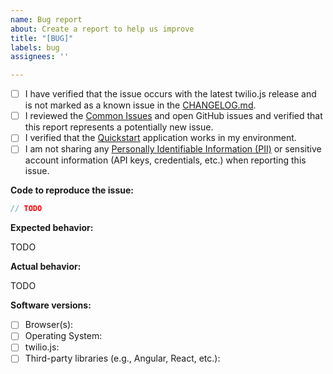 ```yaml
---
name: Bug report
about: Create a report to help us improve
title: "[BUG]"
labels: bug
assignees: ''

---
```


- [ ] I have verified that the issue occurs with the latest twilio.js release and is not marked as a known issue in the [CHANGELOG.md](https://github.com/twilio/twilio-voice.js/blob/master/CHANGELOG.md).
 - [ ] I reviewed the [Common Issues](https://github.com/twilio/twilio-voice.js/blob/master/COMMON_ISSUES.md) and open GitHub issues and verified that this report represents a potentially new issue.
 - [ ] I verified that the [Quickstart](https://github.com/TwilioDevEd/voice-javascript-sdk-quickstart-node) application works in my environment.
 - [ ] I am not sharing any [Personally Identifiable Information (PII)](https://www.twilio.com/docs/glossary/what-is-personally-identifiable-information-pii)
       or sensitive account information (API keys, credentials, etc.) when reporting this issue.

**Code to reproduce the issue:**

<!-- A JSFiddle, CodePen, Plunker, or Gist is great, too! -->

```js
// TODO
```

**Expected behavior:**

TODO

**Actual behavior:**

<!--
If possible, please include debug logs. You can enable debug mode by setting debug flag to true, e.g.

    const device = new Twilio.Device(token, { debug: true });

Then you can copy and paste or save the logs from your browser's console.
-->

TODO

**Software versions:**

 - [ ] Browser(s):
 - [ ] Operating System:
 - [ ] twilio.js:
 - [ ] Third-party libraries (e.g., Angular, React, etc.):

